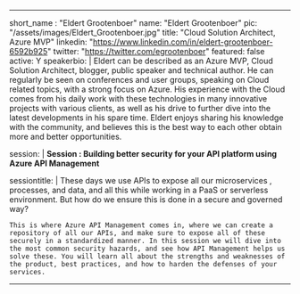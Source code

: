 ---

short_name : "Eldert Grootenboer"
name: "Eldert Grootenboer"
pic: "/assets/images/Eldert_Grootenboer.jpg"
title: "Cloud Solution Architect, Azure MVP"
linkedin: "https://www.linkedin.com/in/eldert-grootenboer-6592b925"
twitter: "https://twitter.com/egrootenboer"
featured: false
active: Y
speakerbio: |
    Eldert can be described as an Azure MVP, Cloud Solution Architect, blogger, public speaker and technical author. He can regularly be seen on conferences and user groups, speaking on Cloud related topics, with a strong focus on Azure. His experience with the Cloud comes from his daily work with these technologies in many innovative projects with various clients, as well as his drive to further dive into the latest developments in his spare time. Eldert enjoys sharing his knowledge with the community, and believes this is the best way to each other obtain more and better opportunities.

session: |
    **Session :  Building better security for your API platform using Azure API Management**

sessiontitle: |
    These days we use APIs to expose all our microservices , processes, and data, and all this while working in a PaaS or serverless environment. But how do we ensure this is done in a secure and governed way?

    This is where Azure API Management comes in, where we can create a repository of all our APIs, and make sure to expose all of these securely in a standardized manner. In this session we will dive into the most common security hazards, and see how API Management helps us solve these. You will learn all about the strengths and weaknesses of the product, best practices, and how to harden the defenses of your services.    
---